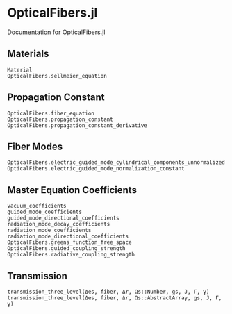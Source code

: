 # OpticalFibers.jl

Documentation for OpticalFibers.jl

## Materials
```@docs
Material
OpticalFibers.sellmeier_equation
```

## Propagation Constant
```@docs
OpticalFibers.fiber_equation
OpticalFibers.propagation_constant
OpticalFibers.propagation_constant_derivative
```

## Fiber Modes
```@docs
OpticalFibers.electric_guided_mode_cylindrical_components_unnormalized
OpticalFibers.electric_guided_mode_normalization_constant
```

## Master Equation Coefficients
```@docs
vacuum_coefficients
guided_mode_coefficients
guided_mode_directional_coefficients
radiation_mode_decay_coefficients
radiation_mode_coefficients
radiation_mode_directional_coefficients
OpticalFibers.greens_function_free_space
OpticalFibers.guided_coupling_strength
OpticalFibers.radiative_coupling_strength
```

## Transmission
```@docs
transmission_three_level(Δes, fiber, Δr, Ωs::Number, gs, J, Γ, γ)
transmission_three_level(Δes, fiber, Δr, Ωs::AbstractArray, gs, J, Γ, γ)
```
